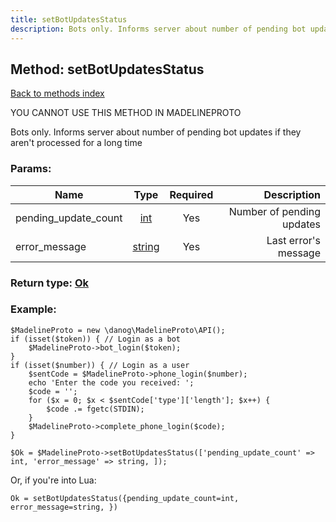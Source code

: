 ```yaml
---
title: setBotUpdatesStatus
description: Bots only. Informs server about number of pending bot updates if they aren't processed for a long time
---
```

## Method: setBotUpdatesStatus  
[Back to methods index](index.md)


YOU CANNOT USE THIS METHOD IN MADELINEPROTO


Bots only. Informs server about number of pending bot updates if they aren't processed for a long time

### Params:

| Name     |    Type       | Required | Description |
|----------|:-------------:|:--------:|------------:|
|pending\_update\_count|[int](../types/int.md) | Yes|Number of pending updates|
|error\_message|[string](../types/string.md) | Yes|Last error's message|


### Return type: [Ok](../types/Ok.md)

### Example:


```
$MadelineProto = new \danog\MadelineProto\API();
if (isset($token)) { // Login as a bot
    $MadelineProto->bot_login($token);
}
if (isset($number)) { // Login as a user
    $sentCode = $MadelineProto->phone_login($number);
    echo 'Enter the code you received: ';
    $code = '';
    for ($x = 0; $x < $sentCode['type']['length']; $x++) {
        $code .= fgetc(STDIN);
    }
    $MadelineProto->complete_phone_login($code);
}

$Ok = $MadelineProto->setBotUpdatesStatus(['pending_update_count' => int, 'error_message' => string, ]);
```

Or, if you're into Lua:

```
Ok = setBotUpdatesStatus({pending_update_count=int, error_message=string, })
```


